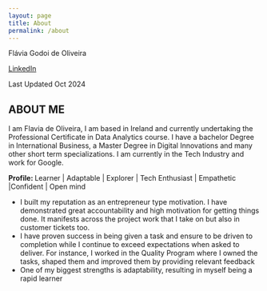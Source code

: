 ```yaml
---
layout: page
title: About
permalink: /about
---
```



<p>
Flávia Godoi de Oliveira
</p>
<p>
 <a href="https://www.linkedin.com/in/fl%C3%A1via-de-oliveira-1953b4134/">LinkedIn</a><strong> </strong>
</p>
<p>
  Last Updated Oct 2024
</p>
   <td colspan="3" style="background-color: null">
<h2><strong>ABOUT ME</strong></h2>

I am Flavia de Oliveira, I am based in Ireland and currently undertaking the Professional Certificate in Data Analytics course. I have a bachelor Degree in International Business, a Master Degree in Digital Innovations and many other short term specializations. I am currently in the Tech Industry and work for Google.
</p>
<p>
<strong>Profile: </strong>Learner | Adaptable | Explorer | Tech Enthusiast | Empathetic |Confident | Open mind
</p>
   </td>
   <td colspan="3" style="background-color: null">
   </td>
   <td colspan="3" style="background-color: null"><ul>

<li>I built my reputation as an entrepreneur type motivation. I have demonstrated great accountability and high motivation for getting things done. It manifests across the project work that I take on but also in customer tickets too. 
<li>I have proven success in being given a task and ensure to be driven to completion while I continue to exceed expectations when asked to deliver. For instance, I worked in the Quality Program where I owned the tasks, shaped them and improved them by providing relevant feedback
<li>One of my biggest strengths is adaptability, resulting in myself being a rapid learner</li></ul>

   </td>
   <td colspan="3" style="background-color: null">
   </td>
